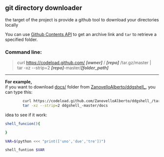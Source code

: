 ## git directory downloader
the target of the project is provide a github tool to download your directories locally 

You can use [Github Contents API](https://developer.github.com/v3/repos/contents/#get-archive-link) to get an archive link and `tar` to retrieve a specified folder.

### Command line:

> curl https://codeload.github.com/ ***[owner]*** / ***[repo]*** /tar.gz/master | \
      tar -xz --strip=2 ***[repo]***-master/***[folder_path]***

---
**For example,**   
if you want to download [docs/](https://github.com/ZanovelloAlberto/ddgshell_/tree/master/docs) folder from [ZanovelloAlberto/ddgshell_](https://github.com/ZanovelloAlberto/ddgshell_), you can type this:   

```sh
        curl https://codeload.github.com/ZanovelloAlberto/ddgshell_/tar.gz/master | \
        tar -xz --strip=2 ddgshell_-master/docs
```

idea to see if it work: 
```sh
shell_funcion(){

}

VAR=$(python <<< "print(['uno','due','tre'])")

shell_funtion $VAR 

```